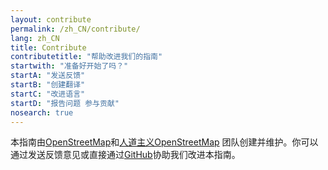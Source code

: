 ```yaml
---
layout: contribute
permalink: /zh_CN/contribute/
lang: zh_CN
title: Contribute
contributetitle: "帮助改进我们的指南"
startwith: "准备好开始了吗？"
startA: "发送反馈"
startB: "创建翻译"
startC: "改进语言"
startD: "报告问题 参与贡献"
nosearch: true
---
```

本指南由[OpenStreetMap](http://www.openstreetmap.org/)和[人道主义OpenStreetMap](http://hotosm.org/) 团队创建并维护。你可以通过发送反馈意见或直接通过[GitHub](http://github.com/hotosm/learnosm)协助我们改进本指南。

<!--- This text is hidden.  end of hidden text --->
